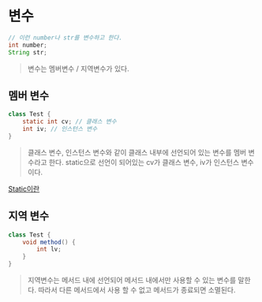 # 변수

```java
// 이런 number나 str를 변수하고 한다.
int number;
String str;
```

> 변수는 멤버변수 / 지역변수가 있다.

## 멤버 변수

```java
class Test {
    static int cv; // 클래스 변수
    int iv; // 인스턴스 변수
}
```

> 클래스 변수, 인스턴스 변수와 같이 클래스 내부에 선언되어 있는 변수를 멤버 변수라고 한다. static으로 선언이 되어있는 cv가 클래스 변수, iv가 인스턴스 변수이다. 

[Static이란](/Java/Static.md)

## 지역 변수

```java
class Test {
    void method() {
        int lv;
    }
}
```

> 지역변수는 메서드 내에 선언되어 메서드 내에서만 사용할 수 있는 변수를 말한다. 따라서 다른 메서드에서 사용 할 수 없고 메서드가 종료되면 소멸된다.